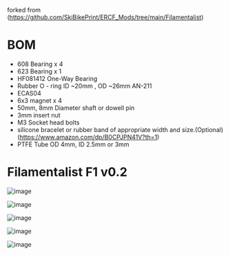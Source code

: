 forked from (https://github.com/SkiBikePrint/ERCF_Mods/tree/main/Filamentalist)

# BOM

- 608 Bearing x 4
- 623 Bearing x 1
- HF081412 One-Way Bearing
- Rubber O - ring ID ~20mm , OD ~26mm AN-211
- ECAS04
- 6x3 magnet x 4
- 50mm, 8mm Diameter shaft or dowell pin
- 3mm insert nut
- M3 Socket head bolts
- silicone bracelet or rubber band of appropriate width and size.(Optional) (https://www.amazon.com/dp/B0CPJPN41V?th=1)
- PTFE Tube OD 4mm, ID 2.5mm or 3mm

# Filamentalist F1 v0.2

![image](https://raw.githubusercontent.com/v6cl/Filamentalist/main/Filamentalist_F1mod/0.2v/FilamentalistF1_v0.2/IMAGE/1.png)

![image](https://raw.githubusercontent.com/v6cl/Filamentalist/main/Filamentalist_F1mod/0.2v/FilamentalistF1_v0.2/IMAGE/2.png)

![image](https://raw.githubusercontent.com/v6cl/Filamentalist/main/Filamentalist_F1mod/0.2v/FilamentalistF1_v0.2/IMAGE/3.png)

![image](https://raw.githubusercontent.com/v6cl/Filamentalist/main/Filamentalist_F1mod/0.2v/FilamentalistF1_v0.2/IMAGE/4.png)

![image](https://raw.githubusercontent.com/v6cl/Filamentalist/main/Filamentalist_F1mod/0.2v/FilamentalistF1_v0.2/IMAGE/5.png)
